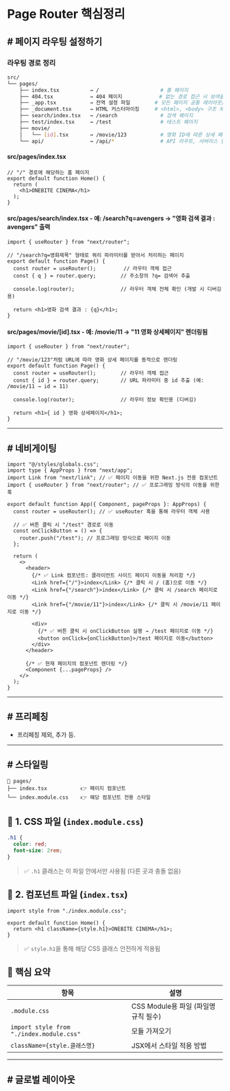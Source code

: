 # Page Router 핵심정리

## # 페이지 라우팅 설정하기
### 라우팅 경로 정리
```bash
src/
└── pages/
    ├── index.tsx          → /                    # 홈 페이지
    ├── 404.tsx            → 404 페이지            # 없는 경로 접근 시 보여줄 커스텀 에러 페이지
    ├── _app.tsx           → 전역 설정 파일        # 모든 페이지 공통 레이아웃/스타일 설정
    ├── _document.tsx      → HTML 커스터마이징     # <html>, <body> 구조 제어 (서버사이드 전용)
    ├── search/index.tsx   → /search              # 검색 페이지
    ├── test/index.tsx     → /test                # 테스트 페이지
    ├── movie/
    │   └── [id].tsx       → /movie/123           # 영화 ID에 따른 상세 페이지 (동적 라우팅)
    └── api/               → /api/*               # API 라우트, 서버리스 함수 위치

```

#### src/pages/index.tsx
```tsx
// "/" 경로에 해당하는 홈 페이지
export default function Home() {
  return (
    <h1>ONEBITE CINEMA</h1>
  );
}
```

#### src/pages/search/index.tsx - 예: /search?q=avengers → "영화 검색 결과 : avengers" 출력
```tsx
import { useRouter } from "next/router";

// "/search?q=영화제목" 형태로 쿼리 파라미터를 받아서 처리하는 페이지
export default function Page() {
  const router = useRouter();         // 라우터 객체 접근
  const { q } = router.query;        // 주소창의 ?q= 검색어 추출

  console.log(router);               // 라우터 객체 전체 확인 (개발 시 디버깅용)

  return <h1>영화 검색 결과 : {q}</h1>;
}
```

#### src/pages/movie/[id].tsx -  예: /movie/11 → "11 영화 상세페이지" 렌더링됨
```tsx
import { useRouter } from "next/router";

// "/movie/123"처럼 URL에 따라 영화 상세 페이지를 동적으로 렌더링
export default function Page() {
  const router = useRouter();        // 라우터 객체 접근
  const { id } = router.query;       // URL 파라미터 중 id 추출 (예: /movie/11 → id = 11)

  console.log(router);               // 라우터 정보 확인용 (디버깅)

  return <h1>{ id } 영화 상세페이지</h1>;
}
```



---

## # 네비게이팅
```tsx
import "@/styles/globals.css";
import type { AppProps } from "next/app";
import Link from "next/link"; // ✅ 페이지 이동을 위한 Next.js 전용 컴포넌트
import { useRouter } from "next/router"; // ✅ 프로그래밍 방식의 이동을 위한 훅

export default function App({ Component, pageProps }: AppProps) {
  const router = useRouter(); // ✅ useRouter 훅을 통해 라우터 객체 사용

  // ✅ 버튼 클릭 시 "/test" 경로로 이동
  const onClickButton = () => {
    router.push("/test"); // 프로그래밍 방식으로 페이지 이동
  };

  return (
    <>
      <header>
        {/* ✅ Link 컴포넌트: 클라이언트 사이드 페이지 이동을 처리함 */}
        <Link href={"/"}>index</Link> {/* 클릭 시 / (홈)으로 이동 */}
        <Link href={"/search"}>index</Link> {/* 클릭 시 /search 페이지로 이동 */}
        <Link href={"/movie/11"}>index</Link> {/* 클릭 시 /movie/11 페이지로 이동 */}

        <div>
          {/* ✅ 버튼 클릭 시 onClickButton 실행 → /test 페이지로 이동 */}
          <button onClick={onClickButton}>/test 페이지로 이동</button>
        </div>
      </header>

      {/* ✅ 현재 페이지의 컴포넌트 렌더링 */}
      <Component {...pageProps} />
    </>
  );
}
```

---

## # 프리페칭
- 프리페칭 제외, 추가 등.

---

## # 스타일링
```
📁 pages/
├── index.tsx           👉 페이지 컴포넌트
└── index.module.css    👉 해당 컴포넌트 전용 스타일
```


## 🧾 1. CSS 파일 (`index.module.css`)

```css
.h1 {
  color: red;
  font-size: 2rem;
}
```

> ✅ `.h1` 클래스는 이 파일 안에서만 사용됨 (다른 곳과 충돌 없음)


## 🧩 2. 컴포넌트 파일 (`index.tsx`)

```tsx
import style from "./index.module.css";

export default function Home() {
  return <h1 className={style.h1}>ONEBITE CINEMA</h1>;
}
```

> ✅ `style.h1`을 통해 해당 CSS 클래스 안전하게 적용됨


## 📌 핵심 요약

| 항목 | 설명 |
|------|------|
| `.module.css` | CSS Module용 파일 (파일명 규칙 필수) |
| `import style from "./index.module.css"` | 모듈 가져오기 |
| `className={style.클래스명}` | JSX에서 스타일 적용 방법 |




---

## # 글로벌 레이아웃